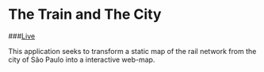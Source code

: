 # The Train and The City

###[Live](https://rawgit.com/Ricardo-C-Oliveira/SaoPaulo-RailNetwork/master/main.html)

This application seeks to transform a static map of the rail network from the city of São Paulo into a interactive web-map.

